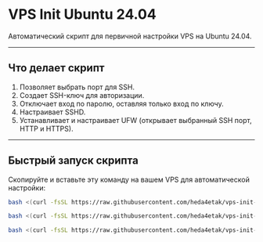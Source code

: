 # VPS Init Ubuntu 24.04

Автоматический скрипт для первичной настройки VPS на Ubuntu 24.04.

---

## Что делает скрипт

1. Позволяет выбрать порт для SSH.
2. Создает SSH-ключ для авторизации.
3. Отключает вход по паролю, оставляя только вход по ключу.
4. Настраивает SSHD.
5. Устанавливает и настраивает UFW (открывает выбранный SSH порт, HTTP и HTTPS).

---

## Быстрый запуск скрипта

Скопируйте и вставьте эту команду на вашем VPS для автоматической настройки:

```bash
bash <(curl -fsSL https://raw.githubusercontent.com/heda4etak/vps-init-ubuntu/main/setup_vps.sh)
```
```bash
bash <(curl -fsSL https://raw.githubusercontent.com/heda4etak/vps-init-ubuntu/main/vps-setup.sh)
```
```bash
bash <(curl -fsSL https://raw.githubusercontent.com/heda4etak/vps-init-ubuntu/main/vpsinit_fixed.sh)
```

